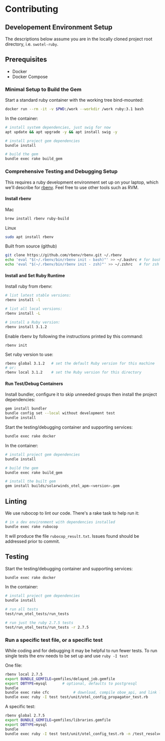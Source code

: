 # Contributing

## Developement Environment Setup

The descriptions below assume you are in the locally cloned project root directory, i.e. `swotel-ruby`.

## Prerequisites

* Docker
* Docker Compose

### Minimal Setup to Build the Gem

Start a standard ruby container with the working tree bind-mounted:
```bash
docker run --rm -it -v $PWD:/work --workdir /work ruby:3.1 bash
```

In the container:
```bash
# install system dependencies, just swig for now
apt update && apt upgrade -y && apt install swig -y

# install project gem dependencies
bundle install

# build the gem
bundle exec rake build_gem
```

### Comprehensive Testing and Debugging Setup

This requires a ruby development environment set up on your laptop, which we'll describe for [rbenv](https://github.com/rbenv/rbenv).  Feel free to use other tools such as RVM.  

#### Install rbenv
Mac
```bash
brew install rbenv ruby-build
```

Linux
```bash
sudo apt install rbenv
```

Built from source (github)
```bash
git clone https://github.com/rbenv/rbenv.git ~/.rbenv
echo 'eval "$(~/.rbenv/bin/rbenv init - bash)"' >> ~/.bashrc # for bash
echo 'eval "$(~/.rbenv/bin/rbenv init - zsh)"' >> ~/.zshrc   # for zsh
```

#### Install and Set Ruby Runtime

Install ruby from rbenv:
```bash
# list latest stable versions:
rbenv install -l

# list all local versions:
rbenv install -L

# install a Ruby version:
rbenv install 3.1.2
```

Enable rbenv by following the instructions printed by this command:
```
rbenv init
```

Set ruby version to use:
```bash
rbenv global 3.1.2   # set the default Ruby version for this machine
# or:
rbenv local 3.1.2    # set the Ruby version for this directory
```

#### Run Test/Debug Containers

Install bundler, configure it to skip unneeded groups then install the project dependencies:
```bash
gem install bundler
bundle config set --local without development test
bundle install
```

Start the testing/debugging container and supporting services:
```bash
bundle exec rake docker
```

In the container:
```bash
# install project gem dependencies
bundle install

# build the gem
bundle exec rake build_gem

# install the built gem
gem install builds/solarwinds_otel_apm-<version>.gem
```

## Linting

We use rubocop to lint our code.  There's a rake task to help run it:

```bash
# in a dev environment with dependencies installed
bundle exec rake rubocop
```

It will produce the file `rubocop_result.txt`.  Issues found should be addressed prior to commit.

## Testing

Start the testing/debugging container and supporting services:
```bash
bundle exec rake docker
```

In the container:
```bash
# install project gem dependencies
bundle install

# run all tests
test/run_otel_tests/run_tests

# run just the ruby 2.7.5 tests
test/run_otel_tests/run_tests -r 2.7.5
```

### Run a specific test file, or a specific test

While coding and for debugging it may be helpful to run fewer tests.
To run single tests the env needs to be set up and use `ruby -I test`

One file:
```bash
rbenv local 2.7.5
export BUNDLE_GEMFILE=gemfiles/delayed_job.gemfile
export DBTYPE=mysql       # optional, defaults to postgresql
bundle
bundle exec rake cfc           # download, compile oboe_api, and link liboboe
bundle exec ruby -I test test/unit/otel_config_propagator_test.rb
```

A specific test:
```bash
rbenv global 2.7.5
export BUNDLE_GEMFILE=gemfiles/libraries.gemfile
export DBTYPE=mysql
bundle
bundle exec ruby -I test test/unit/otel_config_test.rb -n /test_resolve_propagators_with_defaults/
```
